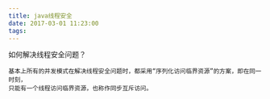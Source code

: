 ```yaml
---
title: java线程安全
date: 2017-03-01 11:23:00
tags:
---
```

如何解决线程安全问题？

    基本上所有的并发模式在解决线程安全问题时，都采用“序列化访问临界资源”的方案，即在同一时刻，
    只能有一个线程访问临界资源，也称作同步互斥访问。